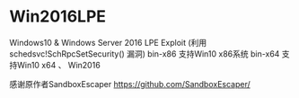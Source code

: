 # Win2016LPE
Windows10 &amp; Windows Server 2016 LPE Exploit
(利用 schedsvc!SchRpcSetSecurity() 漏洞)
bin-x86 支持Win10 x86系统
bin-x64 支持Win10 x64 、 Win2016

感谢原作者SandboxEscaper
https://github.com/SandboxEscaper/
